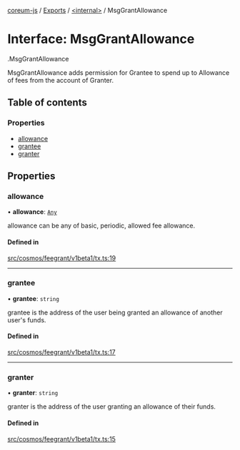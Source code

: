[coreum-js](../README.md) / [Exports](../modules.md) / [<internal\>](../modules/internal_.md) / MsgGrantAllowance

# Interface: MsgGrantAllowance

[<internal>](../modules/internal_.md).MsgGrantAllowance

MsgGrantAllowance adds permission for Grantee to spend up to Allowance
of fees from the account of Granter.

## Table of contents

### Properties

- [allowance](internal_.MsgGrantAllowance.md#allowance)
- [grantee](internal_.MsgGrantAllowance.md#grantee)
- [granter](internal_.MsgGrantAllowance.md#granter)

## Properties

### allowance

• **allowance**: [`Any`](../modules/internal_.md#any)

allowance can be any of basic, periodic, allowed fee allowance.

#### Defined in

[src/cosmos/feegrant/v1beta1/tx.ts:19](https://github.com/CooperFoundation/coreum-js/blob/bdb622b/src/cosmos/feegrant/v1beta1/tx.ts#L19)

___

### grantee

• **grantee**: `string`

grantee is the address of the user being granted an allowance of another user's funds.

#### Defined in

[src/cosmos/feegrant/v1beta1/tx.ts:17](https://github.com/CooperFoundation/coreum-js/blob/bdb622b/src/cosmos/feegrant/v1beta1/tx.ts#L17)

___

### granter

• **granter**: `string`

granter is the address of the user granting an allowance of their funds.

#### Defined in

[src/cosmos/feegrant/v1beta1/tx.ts:15](https://github.com/CooperFoundation/coreum-js/blob/bdb622b/src/cosmos/feegrant/v1beta1/tx.ts#L15)
